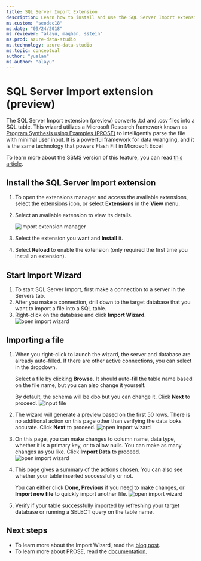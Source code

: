 ```yaml
---
title: SQL Server Import Extension
description: Learn how to install and use the SQL Server Import extension (preview) for Azure Data Studio, a wizard that converts .txt and .csv files into a SQL table.
ms.custom: "seodec18"
ms.date: "09/24/2018"
ms.reviewer: "alayu, maghan, sstein"
ms.prod: azure-data-studio
ms.technology: azure-data-studio
ms.topic: conceptual
author: "yualan"
ms.author: "alayu"
---
```

# SQL Server Import extension (preview)

The SQL Server Import extension (preview) converts .txt and .csv files into a SQL table. This wizard utilizes a Microsoft Research framework known as [Program Synthesis using Examples (PROSE)](https://microsoft.github.io/prose/) to intelligently parse the file with minimal user input. It is a powerful framework for data wrangling, and it is the same technology that powers Flash Fill in Microsoft Excel

To learn more about the SSMS version of this feature, you can read [this article](../relational-databases/import-export/import-flat-file-wizard.md).


## Install the SQL Server Import extension

1. To open the extensions manager and access the available extensions, select the extensions icon, or select **Extensions** in the **View** menu.
2. Select an available extension to view its details.

   ![import extension manager](media/sql-server-import-extension/import-wizard-install.png)

1. Select the extension you want and **Install** it.
2. Select **Reload** to enable the extension (only required the first time you install an extension).

## Start Import Wizard

1. To start SQL Server Import, first make a connection to a server in the Servers tab.
2. After you make a connection, drill down to the target database that you want to import a file into a SQL table.
3. Right-click on the database and click **Import Wizard**.
    ![open import wizard](media/sql-server-import-extension/open-import-wizard.png)

## Importing a file
1. When you right-click to launch the wizard, the server and database are already auto-filled. If there are other active connections, you can select in the dropdown. 
    
    Select a file by clicking **Browse.** It should auto-fill the table name based on the file name, but you can also change it yourself.

    By default, the schema will be dbo but you can change it. Click **Next** to proceed.
    ![input file](media/sql-server-import-extension/import-wizard-input-file.png)
1. The wizard will generate a preview based on the first 50 rows. There is no additional action on this page other than verifying the data looks accurate. Click **Next** to proceed.
    ![open import wizard](media/sql-server-import-extension/import-wizard-preview-data.png)
2. On this page, you can make changes to column name, data type, whether it is a primary key, or to allow nulls. You can make as many changes as you like. Click **Import Data** to proceed.
    ![open import wizard](media/sql-server-import-extension/import-wizard-modify-columns.png)
3. This page gives a summary of the actions chosen. You can also see whether your table inserted successfully or not. 

    You can either click **Done, Previous** if you need to make changes, or **Import new file** to quickly import another file.
    ![open import wizard](media/sql-server-import-extension/import-wizard-summary.png)
1. Verify if your table successfully imported by refreshing your target database or running a SELECT query on the table name.

## Next steps
- To learn more about the Import Wizard, read the [blog post](https://cloudblogs.microsoft.com/sqlserver/2018/08/30/the-august-release-of-sql-operations-studio-is-now-available/).
- To learn more about PROSE, read the [documentation.](https://microsoft.github.io/prose/)